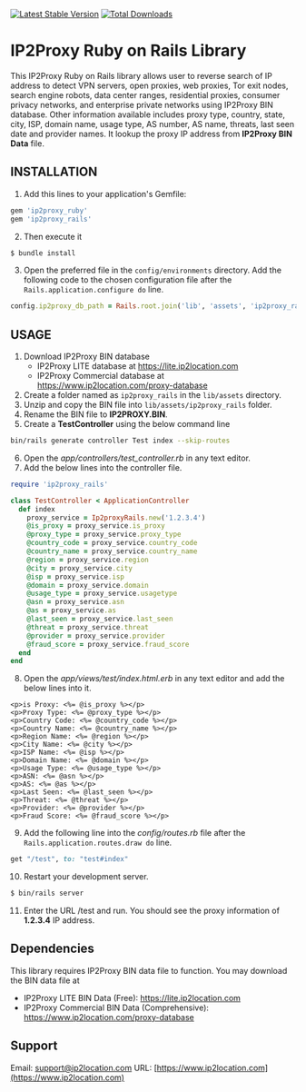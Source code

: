 [![Latest Stable Version](https://img.shields.io/gem/v/ip2proxy_rails.svg)](https://rubygems.org/gems/ip2proxy_rails)
[![Total Downloads](https://img.shields.io/gem/dt/ip2proxy_rails.svg)](https://rubygems.org/gems/ip2proxy_rails)

# IP2Proxy Ruby on Rails Library
This IP2Proxy Ruby on Rails library allows user to reverse search of IP address to detect VPN servers, open proxies, web proxies, Tor exit nodes, search engine robots, data center ranges, residential proxies, consumer privacy networks, and enterprise private networks using IP2Proxy BIN database. Other information available includes proxy type, country, state, city, ISP, domain name, usage type, AS number, AS name, threats, last seen date and provider names. It lookup the proxy IP address from **IP2Proxy BIN Data** file.

## INSTALLATION
1. Add this lines to your application's Gemfile:
```ruby
gem 'ip2proxy_ruby'
gem 'ip2proxy_rails'
```
2. Then execute it
```bash
$ bundle install
```
3. Open the preferred file in the `config/environments` directory. Add the following code to the chosen configuration file after the `Rails.application.configure do` line.
```ruby
config.ip2proxy_db_path = Rails.root.join('lib', 'assets', 'ip2proxy_rails', 'IP2PROXY.BIN').to_s
```

## USAGE
1. Download IP2Proxy BIN database
    - IP2Proxy LITE database at https://lite.ip2location.com
    - IP2Proxy Commercial database at https://www.ip2location.com/proxy-database
2. Create a folder named as `ip2proxy_rails` in the `lib/assets` directory.
3. Unzip and copy the BIN file into `lib/assets/ip2proxy_rails` folder.
4. Rename the BIN file to **IP2PROXY.BIN**.
5. Create a **TestController** using the below command line
```bash
bin/rails generate controller Test index --skip-routes
```
6. Open the *app/controllers/test_controller.rb* in any text editor.
7. Add the below lines into the controller file.
```ruby
require 'ip2proxy_rails'

class TestController < ApplicationController
  def index
    proxy_service = Ip2proxyRails.new('1.2.3.4')
    @is_proxy = proxy_service.is_proxy
    @proxy_type = proxy_service.proxy_type
    @country_code = proxy_service.country_code
    @country_name = proxy_service.country_name
    @region = proxy_service.region
    @city = proxy_service.city
    @isp = proxy_service.isp
    @domain = proxy_service.domain
    @usage_type = proxy_service.usagetype
    @asn = proxy_service.asn
    @as = proxy_service.as
    @last_seen = proxy_service.last_seen
    @threat = proxy_service.threat
    @provider = proxy_service.provider
    @fraud_score = proxy_service.fraud_score
  end
end
```
8. Open the *app/views/test/index.html.erb* in any text editor and add the below lines into it.
```
<p>is Proxy: <%= @is_proxy %></p>
<p>Proxy Type: <%= @proxy_type %></p>
<p>Country Code: <%= @country_code %></p>
<p>Country Name: <%= @country_name %></p>
<p>Region Name: <%= @region %></p>
<p>City Name: <%= @city %></p>
<p>ISP Name: <%= @isp %></p>
<p>Domain Name: <%= @domain %></p>
<p>Usage Type: <%= @usage_type %></p>
<p>ASN: <%= @asn %></p>
<p>AS: <%= @as %></p>
<p>Last Seen: <%= @last_seen %></p>
<p>Threat: <%= @threat %></p>
<p>Provider: <%= @provider %></p>
<p>Fraud Score: <%= @fraud_score %></p>
```
9. Add the following line into the *config/routes.rb* file after the `Rails.application.routes.draw do` line.
```ruby
get "/test", to: "test#index"
```
10. Restart your development server.
```bash
$ bin/rails server
```
11. Enter the URL <your domain>/test and run. You should see the proxy information of **1.2.3.4** IP address.

## Dependencies
This library requires IP2Proxy BIN data file to function. You may download the BIN data file at
* IP2Proxy LITE BIN Data (Free): https://lite.ip2location.com
* IP2Proxy Commercial BIN Data (Comprehensive): https://www.ip2location.com/proxy-database

## Support
Email: support@ip2location.com
URL: [https://www.ip2location.com](https://www.ip2location.com)
